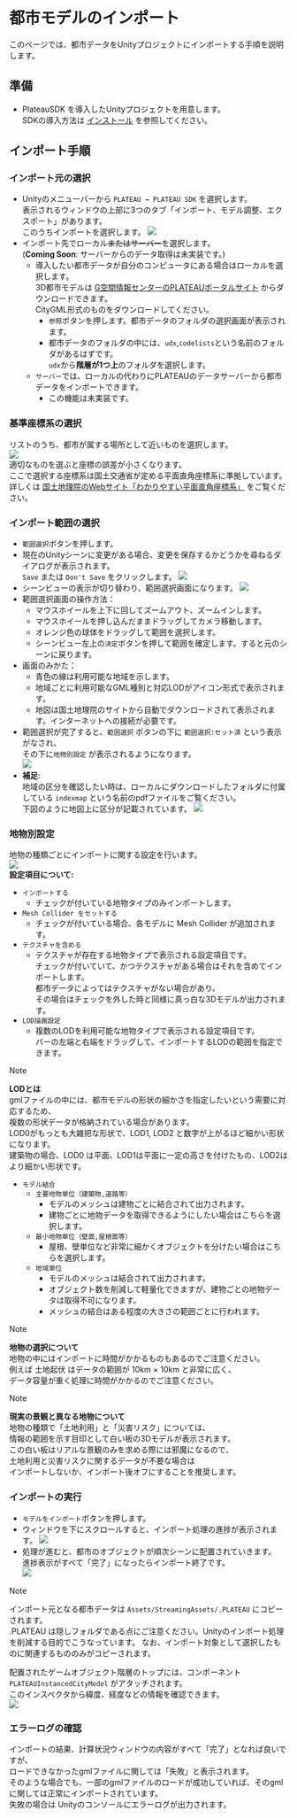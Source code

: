 # 都市モデルのインポート

このページでは、都市データをUnityプロジェクトにインポートする手順を説明します。

## 準備
- PlateauSDK を導入したUnityプロジェクトを用意します。  
  SDKの導入方法は [インストール](Installation.md) を参照してください。

## インポート手順
### インポート元の選択
- Unityのメニューバーから ```PLATEAU → PLATEAU SDK``` を選択します。   
  表示されるウィンドウの上部に3つのタブ「インポート、モデル調整、エクスポート」があります。  
  このうちインポートを選択します。
![](../resources/manual/importCityModels/plateauWindowImport.png)
- インポート先でローカル~~またはサーバー~~を選択します。  
  (**Coming Soon**: サーバーからのデータ取得は未実装です。)
  - 導入したい都市データが自分のコンピュータにある場合はローカルを選択します。  
    3D都市モデルは [G空間情報センターのPLATEAUポータルサイト](https://www.geospatial.jp/ckan/dataset/plateau) からダウンロードできます。  
    CityGML形式のものをダウンロードしてください。
    - ```参照```ボタンを押します。都市データのフォルダの選択画面が表示されます。
    - 都市データのフォルダの中には、```udx```,```codelists```という名前のフォルダがあるはずです。  
      ```udx```から**階層が1つ上**のフォルダを選択します。
  - ```サーバー```では、ローカルの代わりにPLATEAUのデータサーバーから都市データをインポートできます。
    - この機能は未実装です。

### 基準座標系の選択
リストのうち、都市が属する場所として近いものを選択します。  
![](../resources/manual/importCityModels/coordinateSystemSelect.png)   
適切なものを選ぶと座標の誤差が小さくなります。  
ここで選択する座標系は国土交通省が定める平面直角座標系に準拠しています。  
詳しくは [国土地理院のWebサイト「わかりやすい平面直角座標系」](https://www.gsi.go.jp/sokuchikijun/jpc.html) をご覧ください。

### インポート範囲の選択
- ```範囲選択```ボタンを押します。
- 現在のUnityシーンに変更がある場合、変更を保存するかどうかを尋ねるダイアログが表示されます。  
  ```Save``` または ```Don't Save``` をクリックします。
![](../resources/manual/importCityModels/sceneSaveDialogue.png)
- シーンビューの表示が切り替わり、範囲選択画面になります。
![](../resources/manual/importCityModels/areaSelectWindow.png)  
- 範囲選択画面の操作方法：
  - マウスホイールを上下に回してズームアウト、ズームインします。
  - マウスホイールを押し込んだままドラッグしてカメラ移動します。
  - オレンジ色の球体をドラッグして範囲を選択します。
  - シーンビュー左上の```決定```ボタンを押して範囲を確定します。すると元のシーンに戻ります。
- 画面のみかた：
  - 青色の線は利用可能な地域を示します。
  - 地域ごとに利用可能なGML種別と対応LODがアイコン形式で表示されます。
  - 地図は国土地理院のサイトから自動でダウンロードされて表示されます。インターネットへの接続が必要です。
- 範囲選択が完了すると、```範囲選択``` ボタンの下に ```範囲選択:セット済``` という表示がなされ、  
  その下に```地物別設定``` が表示されるようになります。  
![](../resources/manual/importCityModels/areaSelected.png)
- **補足**:  
  地域の区分を確認したい時は、ローカルにダウンロードしたフォルダに付属している ```indexmap``` という名前のpdfファイルをご覧ください。  
下図のように地図上に区分が記載されています。
  ![](../resources/manual/importCityModels/idmap.png)

### 地物別設定
地物の種類ごとにインポートに関する設定を行います。  
![](../resources/manual/importCityModels/importPerPackageConfig.png)  
**設定項目について:**
- ```インポートする```
  - チェックが付いている地物タイプのみインポートします。
- ```Mesh Collider をセットする```
  - チェックが付いている場合、各モデルに Mesh Collider が追加されます。
- ```テクスチャを含める```
  - テクスチャが存在する地物タイプで表示される設定項目です。  
    チェックが付いていて、かつテクスチャがある場合はそれを含めてインポートします。  
    都市データによってはテクスチャがない場合があり、  
    その場合はチェックを外した時と同様に真っ白な3Dモデルが出力されます。
- ```LOD描画設定```
  - 複数のLODを利用可能な地物タイプで表示される設定項目です。  
    バーの左端と右端をドラッグして、インポートするLODの範囲を指定できます。

>[!NOTE]
> **LODとは**  
> gmlファイルの中には、都市モデルの形状の細かさを指定したいという需要に対応するため、  
> 複数の形状データが格納されている場合があります。  
> LOD0がもっとも大雑把な形状で、LOD1, LOD2 と数字が上がるほど細かい形状になります。  
> 建築物の場合、LOD0 は平面、LOD1は平面に一定の高さを付けたもの、LOD2はより細かい形状です。

- ```モデル結合```
  - ```主要地物単位（建築物,道路等）```
    - モデルのメッシュは建物ごとに結合されて出力されます。
    - 建物ごとに地物データを取得できるようにしたい場合はこちらを選択します。
  - ```最小地物単位（壁面,屋根面等）```
    - 屋根、壁単位など非常に細かくオブジェクトを分けたい場合はこちらを選択します。
  - ```地域単位```
    - モデルのメッシュは結合されて出力されます。
    - オブジェクト数を削減して軽量化できますが、建物ごとの地物データは取得不可になります。
    - メッシュの結合はある程度の大きさの範囲ごとに行われます。

>[!NOTE]
> **地物の選択について**  
> 地物の中にはインポートに時間がかかるものもあるのでご注意ください。  
> 例えば 土地起伏 はデータの範囲が 10km × 10km と非常に広く、  
> データ容量が重く処理に時間がかかるのでご注意ください。

>[!NOTE]
> **現実の景観と異なる地物について**  
> 地物の種類で「土地利用」と「災害リスク」については、  
> 情報の範囲を示す目印として白い板の3Dモデルが表示されます。  
> この白い板はリアルな景観のみを求める際には邪魔になるので、  
> 土地利用と災害リスクに関するデータが不要な場合は  
> インポートしないか、インポート後オフにすることを推奨します。
  
### インポートの実行
- ```モデルをインポート```ボタンを押します。
- ウィンドウを下にスクロールすると、インポート処理の進捗が表示されます。
![](../resources/manual/importCityModels/importProgressWindow.png)
- 処理が進むと、都市のオブジェクトが順次シーンに配置されていきます。  
  進捗表示がすべて「完了」になったらインポート終了です。  
![](../resources/manual/importCityModels/importComplete.png)

>[!NOTE]
>   インポート元となる都市データは ```Assets/StreamingAssets/.PLATEAU``` にコピーされます。  
>   .PLATEAU は隠しフォルダである点にご注意ください。Unityのインポート処理を削減する目的でこうなっています。
>   なお、インポート対象として選択したものに関連するもののみがコピーされます。

配置されたゲームオブジェクト階層のトップには、コンポーネント`PLATEAUInstancedCityModel` がアタッチされます。  
このインスペクタから緯度、経度などの情報を確認できます。  
![](../resources/manual/importCityModels/InstancedCityModelInspector.png)

### エラーログの確認

インポートの結果、計算状況ウィンドウの内容がすべて「完了」となれば良いですが、  
ロードできなかったgmlファイルに関しては「失敗」と表示されます。  
そのような場合でも、一部のgmlファイルのロードが成功していれば、そのgmlに関しては正常にインポートされています。  
失敗の場合は Unityのコンソールにエラーログが出力されます。